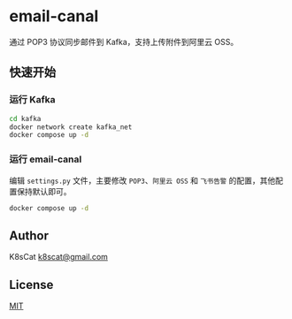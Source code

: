 # email-canal

通过 POP3 协议同步邮件到 Kafka，支持上传附件到阿里云 OSS。

## 快速开始

### 运行 Kafka

```bash
cd kafka
docker network create kafka_net
docker compose up -d
```

### 运行 email-canal

编辑 `settings.py` 文件，主要修改 `POP3`、`阿里云 OSS` 和 `飞书告警` 的配置，其他配置保持默认即可。

```bash
docker compose up -d
```

## Author

K8sCat <k8scat@gmail.com>

## License

[MIT](https://github.com/k8scat/email-canal/blob/main/LICENSE)
